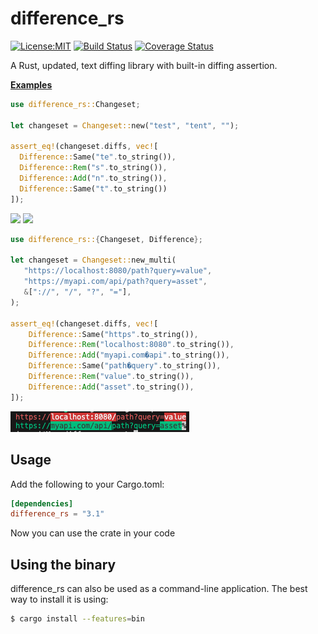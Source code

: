 # difference_rs 

[![License:MIT](https://img.shields.io/badge/License-MIT-blue.svg)](https://opensource.org/licenses/MIT)
[![Build Status](https://github.com/naomijub/difference-rs/actions/workflows/rust.yaml/badge.svg?branch=master)](https://github.com/naomijub/difference-rs/actions/workflows/rust.yaml)
[![Coverage Status](https://coveralls.io/repos/github/naomijub/difference-rs/badge.svg)](https://coveralls.io/github/naomijub/difference-rs)

A Rust, updated, text diffing library with built-in diffing assertion.

__[Examples](/Examples.md)__

```rust
use difference_rs::Changeset;

let changeset = Changeset::new("test", "tent", "");

assert_eq!(changeset.diffs, vec![
  Difference::Same("te".to_string()),
  Difference::Rem("s".to_string()),
  Difference::Add("n".to_string()),
  Difference::Same("t".to_string())
]);
```

![](https://raw.githubusercontent.com/naomijub/difference-rs/master/assets/fox.png)
![](https://raw.githubusercontent.com/naomijub/difference-rs/master/assets/github-style.png)

```rust
use difference_rs::{Changeset, Difference};

let changeset = Changeset::new_multi(
   "https://localhost:8080/path?query=value",
   "https://myapi.com/api/path?query=asset",
   &["://", "/", "?", "="],
);

assert_eq!(changeset.diffs, vec![
    Difference::Same("https".to_string()),
    Difference::Rem("localhost:8080".to_string()),
    Difference::Add("myapi.com�api".to_string()),
    Difference::Same("path�query".to_string()),
    Difference::Rem("value".to_string()),
    Difference::Add("asset".to_string()),
]);
```

![](https://raw.githubusercontent.com/naomijub/difference-rs/master/assets/uri-underline.png)

Usage
----------

Add the following to your Cargo.toml:

```toml
[dependencies]
difference_rs = "3.1"
```

Now you can use the crate in your code

Using the binary
-----------------

difference_rs can also be used as a command-line application. The best way to install it is using:

```sh
$ cargo install --features=bin
```
